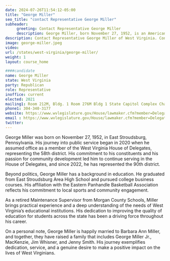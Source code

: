 ```yaml
---
date: 2024-07-26T11:54:12-05:00
title: "George Miller"
seo_title: "contact Representative George Miller"
subheader:
     greeting: Contact Representative George Miller
     description: George Miller, born November 27, 1952, is an American politician affiliated with the Republican Party. He serves as a member of the West Virginia House of Delegates, representing District 90, and assumed office on December 1, 2022.
description: Contact Representative George Miller of West Virginia. Contact information for George Miller includes email address, phone number, and mailing address.
image: george-miller.jpeg
video:
url: /states/west-virginia/george-miller/
weight: 1
layout: course_home

####candidate
name: George Miller
state: West Virginia
party: Republican
role: Representative
inoffice: current
elected: 2021
mailing1: Room 212M, Bldg. 1 Room 276M Bldg 1 State Capitol Complex Charleston, WV 25305
phone1: 304-340-3177
website: https://www.wvlegislature.gov/House/lawmaker.cfm?member=Delegate%20Miller/
email : https://www.wvlegislature.gov/House/lawmaker.cfm?member=Delegate%20Miller/
twitter:
---
```

George Miller was born on November 27, 1952, in East Stroudsburg, Pennsylvania. His journey into public service began in 2020 when he assumed office as a member of the West Virginia House of Delegates, representing the 58th district. His commitment to his constituents and his passion for community development led him to continue serving in the House of Delegates, and since 2022, he has represented the 90th district.

Beyond politics, George Miller has a background in education. He graduated from East Stroudsburg Area High School and pursued college business courses. His affiliation with the Eastern Panhandle Basketball Association reflects his commitment to local sports and community engagement.

As a retired Maintenance Supervisor from Morgan County Schools, Miller brings practical experience and a deep understanding of the needs of West Virginia’s educational institutions. His dedication to improving the quality of education for students across the state has been a driving force throughout his career.

On a personal note, George Miller is happily married to Barbara Ann Miller, and together, they have raised a family that includes George Miller Jr., MacKenzie, Jim Whisner, and Jenny Smith. His journey exemplifies dedication, service, and a genuine desire to make a positive impact on the lives of West Virginians.
